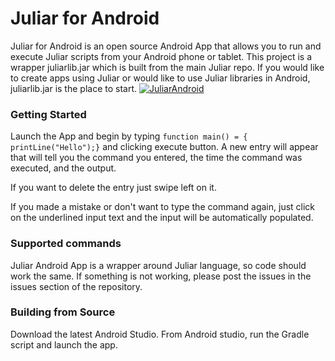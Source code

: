 # Juliar for Android

Juliar for Android is an open source Android App that allows you to run and execute Juliar
scripts from your Android phone or tablet. This project is a wrapper juliarlib.jar which is
built from the main Juliar repo. If you would like to create apps using Juliar or 
would like to use Juliar libraries in Android, juliarlib.jar is the place to start.
[![JuliarAndroid](https://user-images.githubusercontent.com/11934545/36337570-2822a79a-1367-11e8-8224-a30dd430dabc.png)](https://juliar.org/)


### Getting Started
Launch the App and begin by typing `function main() = { printLine("Hello");}` and clicking execute button.
A new entry will appear that will tell you the command you entered, the time the command was executed,
and the output. 

If you want to delete the entry just swipe left on it.

If you made a mistake or don't want to type the command again, just click on the underlined input text
and the input will be automatically populated.

### Supported commands
Juliar Android App is a wrapper around Juliar language, so code should work the same.
If something is not working, please post the issues in the issues section of the repository.



### Building from Source
Download the latest Android Studio.
From Android studio, run the Gradle script and launch the app.